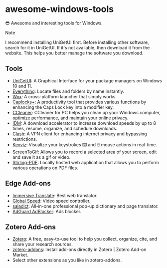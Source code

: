 # awesome-windows-tools

😎 Awesome and interesting tools for Windows.

> [!Note]
> I recommend installing UniGetUI first. Before installing other software, search for it in UniGetUI. If it's not available, then download it from the website. This helps you better manage the software you download.


## Tools

- [UniGetUI](https://github.com/marticliment/UniGetUI): A Graphical Interface for your package managers on Windows 10 and 11.
- [Everything](https://www.voidtools.com/en-us/): Locate files and folders by name instantly.
- [Wox](https://github.com/Wox-launcher/Wox): A cross-platform launcher that simply works.
- [Caplocks+](https://capslox.com/capslock-plus/en.html): A productivity tool that provides various functions by enhancing the Caps Lock key into a modifier key.
- [CCleaner](https://www.ccleaner.com/ccleaner): CCleaner for PC helps you clean up your Windows computer, optimize performance, and maintain your online privacy.
- [IDM](https://www.internetdownloadmanager.com/): A download accelerator to increase download speeds by up to 8 times, resume, organize, and schedule downloads.
- [Clash](https://github.com/clashdownload/Clash): A VPN client for enhancing internet privacy and bypassing restrictions.
- [Keyviz](https://mularahul.github.io/keyviz/): Visualize your keystrokes ⌨️ and 🖱️ mouse actions in real-time.
- [ScreenToGif](https://github.com/NickeManarin/ScreenToGif): Allows you to record a selected area of your screen, edit and save it as a gif or video.
- [Stirling-PDF](https://github.com/Stirling-Tools/Stirling-PDF): Locally hosted web application that allows you to perform various operations on PDF files.

## Edge Add-ons

- [Immersive Translate](https://microsoftedge.microsoft.com/addons/detail/immersive-translate-tra/amkbmndfnliijdhojkpoglbnaaahippg): Best web translator.
- [Global Speed](https://microsoftedge.microsoft.com/addons/detail/global-speed/mjhlabbcmjflkpjknnicihkfnmbdfced): Video speed controller.
- [saladict](https://saladict.crimx.com/): All-in-one professional pop-up dictionary and page translator.
- [AdGuard AdBlocker](https://microsoftedge.microsoft.com/addons/detail/adguard-adblocker/pdffkfellgipmhklpdmokmckkkfcopbh): Ads blocker.

## Zotero Add-ons
- [Zotero](https://www.zotero.org/): A free, easy-to-use tool to help you collect, organize, cite, and share your research sources.
- [zotero-addons](https://github.com/syt2/zotero-addons): Install add-ons directly in Zotero | Zotero Add-on Market. 
- Select other extensions as you like in zotero-addons.
